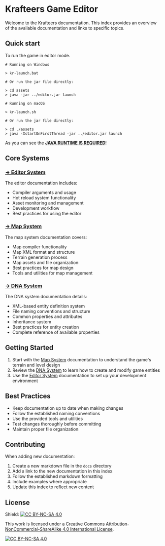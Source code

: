 # Krafteers Game Editor

Welcome to the Krafteers documentation. This index provides an overview of the available documentation and links to specific topics.

## Quick start

To run the game in editor mode.

```
# Running on Windows

> kr-launch.bat

# Or run the jar file directly:

> cd assets
> java -jar ../editor.jar launch
```

```
# Running on macOS

> kr-launch.sh

# Or run the jar file directly:

> cd ./assets
> java -XstartOnFirstThread -jar ../editor.jar launch
```

As you can see the [**JAVA RUNTIME IS REQUIRED**](https://www.java.com/en/download/manual.jsp)!

## Core Systems

### [→ Editor System](Editor.md)
The editor documentation includes:
- Compiler arguments and usage
- Hot reload system functionality
- Asset monitoring and management
- Development workflow
- Best practices for using the editor

### [→ Map System](Maps.md)
The map system documentation covers:
- Map compiler functionality
- Map XML format and structure
- Terrain generation process
- Map assets and file organization
- Best practices for map design
- Tools and utilities for map management

### [→ DNA System](Dnas.md)
The DNA system documentation details:
- XML-based entity definition system
- File naming conventions and structure
- Common properties and attributes
- Inheritance system
- Best practices for entity creation
- Complete reference of available properties

## Getting Started

1. Start with the [Map System](Maps.md) documentation to understand the game's terrain and level design
2. Review the [DNA System](Dnas.md) to learn how to create and modify game entities
3. Use the [Editor System](Editor.md) documentation to set up your development environment

## Best Practices

- Keep documentation up to date when making changes
- Follow the established naming conventions
- Use the provided tools and utilities
- Test changes thoroughly before committing
- Maintain proper file organization

## Contributing

When adding new documentation:
1. Create a new markdown file in the `docs` directory
2. Add a link to the new documentation in this index
3. Follow the established markdown formatting
4. Include examples where appropriate
5. Update this index to reflect new content

## License

Shield: [![CC BY-NC-SA 4.0][cc-by-nc-sa-shield]][cc-by-nc-sa]

This work is licensed under a
[Creative Commons Attribution-NonCommercial-ShareAlike 4.0 International License][cc-by-nc-sa].

[![CC BY-NC-SA 4.0][cc-by-nc-sa-image]][cc-by-nc-sa]

[cc-by-nc-sa]: http://creativecommons.org/licenses/by-nc-sa/4.0/
[cc-by-nc-sa-image]: https://licensebuttons.net/l/by-nc-sa/4.0/88x31.png
[cc-by-nc-sa-shield]: https://img.shields.io/badge/License-CC%20BY--NC--SA%204.0-lightgrey.svg
